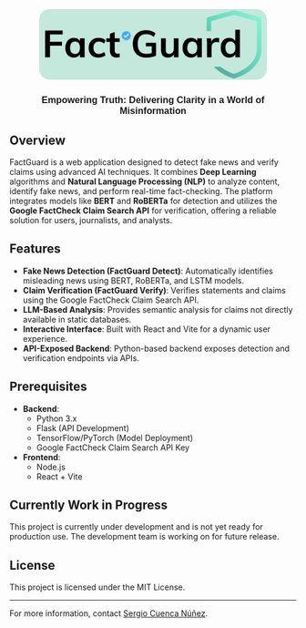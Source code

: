 
<p align="center">
  <img src="frontend/src/assets/banner.png" alt="Logo" width="400">
</p>

<link href="https://fonts.googleapis.com/css2?family=Muli:wght@400;600;700&display=swap" rel="stylesheet">

<h3 style="text-align: center; font-family: 'Muli', sans-serif;">
    Empowering Truth: Delivering Clarity in a World of Misinformation
</h3>

## Overview

FactGuard is a web application designed to detect fake news and verify claims using advanced AI techniques. It combines **Deep Learning** algorithms and **Natural Language Processing (NLP)** to analyze content, identify fake news, and perform real-time fact-checking. The platform integrates models like **BERT** and **RoBERTa** for detection and utilizes the **Google FactCheck Claim Search API** for verification, offering a reliable solution for users, journalists, and analysts.

## Features

- **Fake News Detection (FactGuard Detect)**: Automatically identifies misleading news using BERT, RoBERTa, and LSTM models.
- **Claim Verification (FactGuard Verify)**: Verifies statements and claims using the Google FactCheck Claim Search API.
- **LLM-Based Analysis**: Provides semantic analysis for claims not directly available in static databases.
- **Interactive Interface**: Built with React and Vite for a dynamic user experience.
- **API-Exposed Backend**: Python-based backend exposes detection and verification endpoints via APIs.

## Prerequisites

- **Backend**:
  - Python 3.x
  - Flask (API Development)
  - TensorFlow/PyTorch (Model Deployment)
  - Google FactCheck Claim Search API Key
- **Frontend**:
  - Node.js
  - React + Vite

## Currently Work in Progress

This project is currently under development and is not yet ready for production use. The development team is working on for future release.

## License

This project is licensed under the MIT License.

---

For more information, contact [Sergio Cuenca Núñez](https://www.linkedin.com/in/sergio-cuenca-núñez-b8a391223/).
